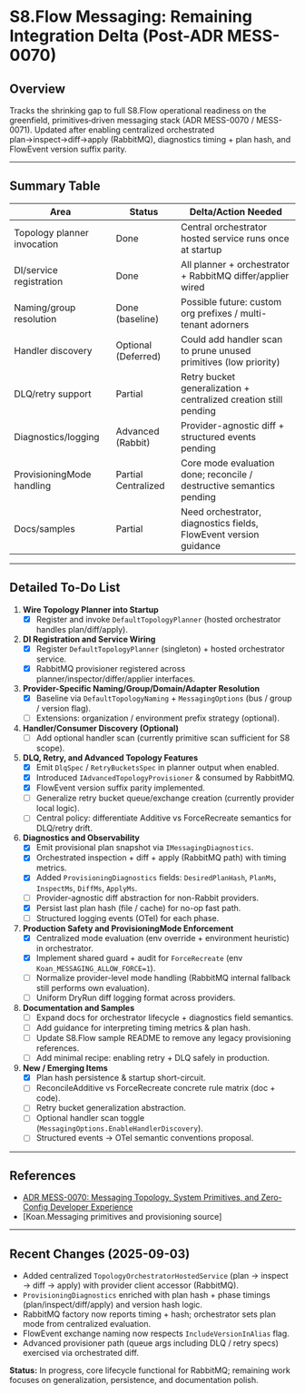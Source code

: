 # S8.Flow Messaging: Remaining Integration Delta (Post-ADR MESS-0070)

## Overview
Tracks the shrinking gap to full S8.Flow operational readiness on the greenfield, primitives‑driven messaging stack (ADR MESS-0070 / MESS-0071). Updated after enabling centralized orchestrated plan→inspect→diff→apply (RabbitMQ), diagnostics timing + plan hash, and FlowEvent version suffix parity.

---

## Summary Table

| Area                        | Status              | Delta/Action Needed                                                  |
|-----------------------------|--------------------|----------------------------------------------------------------------|
| Topology planner invocation | Done               | Central orchestrator hosted service runs once at startup             |
| DI/service registration     | Done               | All planner + orchestrator + RabbitMQ differ/applier wired           |
| Naming/group resolution     | Done (baseline)    | Possible future: custom org prefixes / multi-tenant adorners         |
| Handler discovery           | Optional (Deferred)| Could add handler scan to prune unused primitives (low priority)     |
| DLQ/retry support           | Partial            | Retry bucket generalization + centralized creation still pending      |
| Diagnostics/logging         | Advanced (Rabbit)  | Provider-agnostic diff + structured events pending                    |
| ProvisioningMode handling   | Partial Centralized| Core mode evaluation done; reconcile / destructive semantics pending  |
| Docs/samples                | Partial            | Need orchestrator, diagnostics fields, FlowEvent version guidance     |

---

## Detailed To-Do List

1. **Wire Topology Planner into Startup**
   - [x] Register and invoke `DefaultTopologyPlanner` (hosted orchestrator handles plan/diff/apply).

2. **DI Registration and Service Wiring**
   - [x] Register `DefaultTopologyPlanner` (singleton) + hosted orchestrator service.
   - [x] RabbitMQ provisioner registered across planner/inspector/differ/applier interfaces.

3. **Provider-Specific Naming/Group/Domain/Adapter Resolution**
   - [x] Baseline via `DefaultTopologyNaming` + `MessagingOptions` (bus / group / version flag).
   - [ ] Extensions: organization / environment prefix strategy (optional).

4. **Handler/Consumer Discovery (Optional)**
   - [ ] Add optional handler scan (currently primitive scan sufficient for S8 scope).

5. **DLQ, Retry, and Advanced Topology Features**
   - [x] Emit `DlqSpec` / `RetryBucketsSpec` in planner output when enabled.
   - [x] Introduced `IAdvancedTopologyProvisioner` & consumed by RabbitMQ.
   - [x] FlowEvent version suffix parity implemented.
   - [ ] Generalize retry bucket queue/exchange creation (currently provider local logic).
   - [ ] Central policy: differentiate Additive vs ForceRecreate semantics for DLQ/retry drift.

6. **Diagnostics and Observability**
   - [x] Emit provisional plan snapshot via `IMessagingDiagnostics`.
   - [x] Orchestrated inspection + diff + apply (RabbitMQ path) with timing metrics.
   - [x] Added `ProvisioningDiagnostics` fields: `DesiredPlanHash`, `PlanMs`, `InspectMs`, `DiffMs`, `ApplyMs`.
   - [ ] Provider-agnostic diff abstraction for non-Rabbit providers.
   - [x] Persist last plan hash (file / cache) for no-op fast path.
   - [ ] Structured logging events (OTel) for each phase.

7. **Production Safety and ProvisioningMode Enforcement**
   - [x] Centralized mode evaluation (env override + environment heuristic) in orchestrator.
   - [x] Implement shared guard + audit for `ForceRecreate` (env `Koan_MESSAGING_ALLOW_FORCE=1`).
   - [ ] Normalize provider-level mode handling (RabbitMQ internal fallback still performs own evaluation).
   - [ ] Uniform DryRun diff logging format across providers.

8. **Documentation and Samples**
   - [ ] Expand docs for orchestrator lifecycle + diagnostics field semantics.
   - [ ] Add guidance for interpreting timing metrics & plan hash.
   - [ ] Update S8.Flow sample README to remove any legacy provisioning references.
   - [ ] Add minimal recipe: enabling retry + DLQ safely in production.

9. **New / Emerging Items**
   - [x] Plan hash persistence & startup short-circuit.
   - [ ] ReconcileAdditive vs ForceRecreate concrete rule matrix (doc + code).
   - [ ] Retry bucket generalization abstraction.
   - [ ] Optional handler scan toggle (`MessagingOptions.EnableHandlerDiscovery`).
   - [ ] Structured events → OTel semantic conventions proposal.

---

## References
- [ADR MESS-0070: Messaging Topology, System Primitives, and Zero-Config Developer Experience](./decisions/MESS-0070-messaging-topology-system-primitives-zero-config.md)
- [Koan.Messaging primitives and provisioning source]

---

## Recent Changes (2025-09-03)
* Added centralized `TopologyOrchestratorHostedService` (plan → inspect → diff → apply) with provider client accessor (RabbitMQ).
* `ProvisioningDiagnostics` enriched with plan hash + phase timings (plan/inspect/diff/apply) and version hash logic.
* RabbitMQ factory now reports timing + hash; orchestrator sets plan mode from centralized evaluation.
* FlowEvent exchange naming now respects `IncludeVersionInAlias` flag.
* Advanced provisioner path (queue args including DLQ / retry specs) exercised via orchestrated diff.

**Status:** In progress, core lifecycle functional for RabbitMQ; remaining work focuses on generalization, persistence, and documentation polish.
